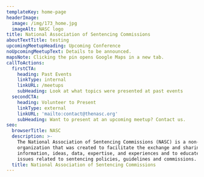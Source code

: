```yaml
---
templateKey: home-page
headerImage:
  image: /img/173_home.jpg
  imageAlt: NASC logo
title: National Association of Sentencing Commissions
aboutTextTitle: testing
upcomingMeetupHeading: Upcoming Conference
noUpcomingMeetupText: Details to be announced.
mapsNote: Clicking the pin opens Google Maps in a new tab.
callToActions:
  firstCTA:
    heading: Past Events
    linkType: internal
    linkURL: /meetups
    subHeading: Look at what topics were presented at past events
  secondCTA:
    heading: Volunteer to Present
    linkType: external
    linkURL: 'mailto:contact@thenasc.org'
    subHeading: Want to present at an upcoming meetup? Contact us.
seo:
  browserTitle: NASC
  description: >-
    The National Association of Sentencing Commissions (NASC) is a non-profit
    organization that was created to facilitate the exchange and sharing of
    information, ideas, data, expertise, and experiences and to educate on
    issues related to sentencing policies, guidelines and commissions.
  title: National Association of Sentencing Commissions
---
```


